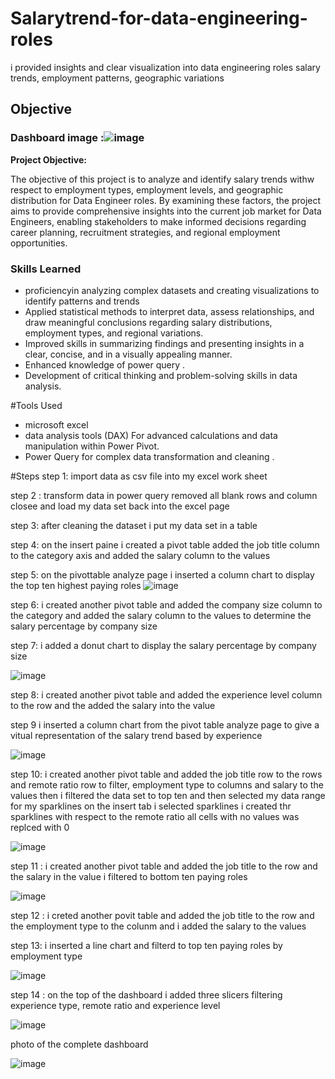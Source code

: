 # Salarytrend-for-data-engineering-roles

i provided insights and clear visualization into data engineering roles salary trends, employment patterns, geographic variations 

## Objective

### Dashboard image :![image](https://github.com/vanessaBaj/salary-trend-for-data-engineering-roles/assets/170100152/c6a3ddd4-072b-4ee3-8a7a-2a14e7dc7abb)

**Project Objective:**

The objective of this project is to analyze and identify salary trends withw respect to employment types, employment levels, and geographic distribution for Data Engineer roles. By examining these factors, the project aims to provide comprehensive insights into the current job market for Data Engineers, enabling stakeholders to make informed decisions regarding career planning, recruitment strategies, and regional employment opportunities.

### Skills Learned

- proficiencyin analyzing complex datasets and creating visualizations to identify patterns and trends 
- Applied statistical methods to interpret data, assess relationships, and draw meaningful conclusions regarding salary distributions, employment types, and regional variations.
-  Improved skills in summarizing findings and presenting insights in a clear, concise, and in a visually appealing manner.
- Enhanced knowledge of power query .
- Development of critical thinking and problem-solving skills in data analysis.

#Tools Used
- microsoft excel
- data analysis tools (DAX) For advanced calculations and data manipulation within Power Pivot.
-  Power Query for complex data transformation and cleaning .

#Steps
step 1: import data as csv file into my excel work sheet

step 2 : transform data in power query removed all blank rows and column closee and load my data set back into the excel page 

step 3: after cleaning the dataset i put my data set in a table 

step 4: on the insert paine i created a pivot table added the job title column to the category axis and added the salary column to the values

step 5: on the pivottable analyze page i inserted a column chart to display the top ten highest paying roles
![image](https://github.com/vanessaBaj/Salarytrend-for-data-engineering-roles/assets/170100152/f11779af-2762-40a6-b7c4-8ea847f3221e)

step 6: i created another pivot table and added the company size column to the category and added the salary column to the values to determine the salary percentage by company size 

step 7: i added  a donut chart to display the salary percentage by company size 

![image](https://github.com/vanessaBaj/Salarytrend-for-data-engineering-roles/assets/170100152/6d5d3754-bc5d-4781-9974-287da97d53e4)

step 8: i created another pivot table and added the experience level column to the row and the added the salary into the value 

step 9 i inserted a column chart from the pivot table analyze page to give a vitual representation of the salary trend based by experience

![image](https://github.com/vanessaBaj/Salarytrend-for-data-engineering-roles/assets/170100152/7eccea4a-3aad-4f27-b33d-9e892d0870f8)


step 10: i created another pivot table and added the job title row to the rows and remote ratio row to  filter, employment type to columns and salary to the values then i filtered the data set to top ten and then selected my data range for my sparklines on the insert tab i selected sparklines 
i created thr sparklines with respect to the remote ratio
all cells with no values was replced with 0 

![image](https://github.com/vanessaBaj/Salarytrend-for-data-engineering-roles/assets/170100152/bcfb39ed-5256-4ea0-92c4-9547f4b7c5c6)

step 11 : i created another pivot table and added the job title to the row and the salary in the value i filtered to bottom ten paying roles 

![image](https://github.com/vanessaBaj/Salarytrend-for-data-engineering-roles/assets/170100152/cd2272ae-d05e-41c7-af10-9a9924cae6d2)

step 12 : i creted another povit table and added the job title to the row and the employment type to the colunm and i added the salary to the values 

step 13: i inserted a line chart and filterd to top ten paying roles by employment type

![image](https://github.com/vanessaBaj/Salarytrend-for-data-engineering-roles/assets/170100152/98ea9107-8bc1-4e73-883c-f3ba7b6a65dc)

step 14 : on the top of the dashboard i added three slicers filtering experience type, remote ratio and experience level

![image](https://github.com/vanessaBaj/Salarytrend-for-data-engineering-roles/assets/170100152/b4d2f668-2e61-44af-a102-3a4463aa74f3)

photo of the complete dashboard

![image](https://github.com/vanessaBaj/Salarytrend-for-data-engineering-roles/assets/170100152/c7366c7e-ab69-41ed-92ff-a51af83d7410)
